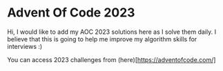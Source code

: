 # Advent Of Code 2023
Hi, I would like to add my AOC 2023 solutions here as I solve them daily. 
I believe that this is going to help me improve my algorithm skills for interviews :)

You can access 2023 challenges from (here)[https://adventofcode.com/] 
